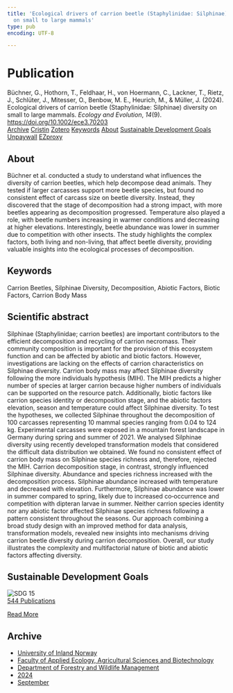 ```yaml
---
title: 'Ecological drivers of carrion beetle (Staphylinidae: Silphinae) diversity
  on small to large mammals'
type: pub
encoding: UTF-8

---
```

<h1>Publication</h1>
<article id="csl-bib-container-6PJL6HCY" class="csl-bib-container">
  <div class="csl-bib-body"> <div class="csl-entry">Büchner, G., Hothorn, T., Feldhaar, H., von Hoermann, C., Lackner, T., Rietz, J., Schlüter, J., Mitesser, O., Benbow, M. E., Heurich, M., &#38; Müller, J. (2024). Ecological drivers of carrion beetle (Staphylinidae: Silphinae) diversity on small to large mammals. <i>Ecology and Evolution</i>, <i>14</i>(9). <a href="https://doi.org/10.1002/ece3.70203">https://doi.org/10.1002/ece3.70203</a></div> </div>
  <div class="csl-bib-buttons">
    <a href="#taxonomy-article-6PJL6HCY" alt="archive" class="csl-bib-button">Archive</a>
    <a href="https://app.cristin.no/results/show.jsf?id=2296925" alt="Cristin" class="csl-bib-button">Cristin</a>
    <a href="http://zotero.org/groups/5881554/items/6PJL6HCY" alt="Zotero" class="csl-bib-button">Zotero</a>
    <a href="#keywords-article-6PJL6HCY" alt="keywords" class="csl-bib-button">Keywords</a>
    <a href="#about-article-6PJL6HCY" alt="about_pub" class="csl-bib-button">About</a>
    <a href="#sdg-article-6PJL6HCY" alt="sdg" class="csl-bib-button">Sustainable Development Goals</a>
    <a href="https://doi.org/10.1002/ece3.70203" alt="Unpaywall" class="csl-bib-button">Unpaywall</a>
    <a href="https://doi.org/10.1002/ece3.70203" alt="EZproxy" class="csl-bib-button">EZproxy</a>
  </div>
  <div id="csl-bib-meta-container-6PJL6HCY"></div>
</article>
<div id="csl-bib-meta-6PJL6HCY" class="csl-bib-meta">
  <article id="about-article-6PJL6HCY" class="about_pub-article">
    <h1>About</h1>
    Büchner et al. conducted a study to understand what influences the diversity of carrion beetles, which help decompose dead animals. They tested if larger carcasses support more beetle species, but found no consistent effect of carcass size on beetle diversity. Instead, they discovered that the stage of decomposition had a strong impact, with more beetles appearing as decomposition progressed. Temperature also played a role, with beetle numbers increasing in warmer conditions and decreasing at higher elevations. Interestingly, beetle abundance was lower in summer due to competition with other insects. The study highlights the complex factors, both living and non-living, that affect beetle diversity, providing valuable insights into the ecological processes of decomposition.
  </article>
  <article id="keywords-article-6PJL6HCY" class="keywords-article">
    <h1>Keywords</h1>
    Carrion Beetles, Silphinae Diversity, Decomposition, Abiotic Factors, Biotic Factors, Carrion Body Mass
  </article>
  <article id="abstract-article-6PJL6HCY" class="abstract-article">
    <h1>Scientific abstract</h1>
    Silphinae (Staphylinidae; carrion beetles) are important contributors to the efficient decomposition and recycling of carrion necromass. Their community composition is important for the provision of this ecosystem function and can be affected by abiotic and biotic factors. However, investigations are lacking on the effects of carrion characteristics on Silphinae diversity. Carrion body mass may affect Silphinae diversity following the more individuals hypothesis (MIH). The MIH predicts a higher number of species at larger carrion because higher numbers of individuals can be supported on the resource patch. Additionally, biotic factors like carrion species identity or decomposition stage, and the abiotic factors elevation, season and temperature could affect Silphinae diversity. To test the hypotheses, we collected Silphinae throughout the decomposition of 100 carcasses representing 10 mammal species ranging from 0.04 to 124 kg. Experimental carcasses were exposed in a mountain forest landscape in Germany during spring and summer of 2021. We analysed Silphinae diversity using recently developed transformation models that considered the difficult data distribution we obtained. We found no consistent effect of carrion body mass on Silphinae species richness and, therefore, rejected the MIH. Carrion decomposition stage, in contrast, strongly influenced Silphinae diversity. Abundance and species richness increased with the decomposition process. Silphinae abundance increased with temperature and decreased with elevation. Furthermore, Silphinae abundance was lower in summer compared to spring, likely due to increased co‐occurrence and competition with dipteran larvae in summer. Neither carrion species identity nor any abiotic factor affected Silphinae species richness following a pattern consistent throughout the seasons. Our approach combining a broad study design with an improved method for data analysis, transformation models, revealed new insights into mechanisms driving carrion beetle diversity during carrion decomposition. Overall, our study illustrates the complexity and multifactorial nature of biotic and abiotic factors affecting diversity.
  </article>
  <article id="sdg-article-6PJL6HCY" class="sdg-article">
    <h1>Sustainable Development Goals</h1>
    <div class="sdg-container"><div id="sdg15" class="sdg">
        <img src="{{< params subfolder >}}images/sdg/sdg15_en.png" class="image" alt="SDG 15">
        <div class="sdg-overlay">
          <a href="{{< params subfolder >}}en/archive/?sdg=15#archive" class="sdg-publication-count"><span>544</span> Publications</a>
          <p><a href="https://sdgs.un.org/goals/goal15" class="sdg-read-more">Read More</a></p>
        </div>
      </div></div>
  </article>
  <article id="taxonomy-article-6PJL6HCY" class="taxonomy-article">
    <h1>Archive</h1>
    <ul>
      <li><a href="{{< params subfolder >}}en/archive/?key=3DCRN523">University of Inland Norway</a></li>
      <li><a href="{{< params subfolder >}}en/archive/?key=T77LXH6D">Faculty of Applied Ecology, Agricultural Sciences and Biotechnology</a></li>
      <li><a href="{{< params subfolder >}}en/archive/?key=7TRARPE3">Department of Forestry and Wildlife Management</a></li>
      <li><a href="{{< params subfolder >}}en/archive/?key=A4XX8HDP">2024</a></li>
      <li><a href="{{< params subfolder >}}en/archive/?key=9KU2PNPH">September</a></li>
    </ul>
  </article>
</div>
